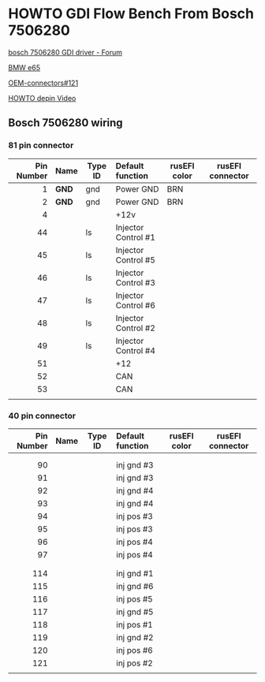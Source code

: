 # HOWTO GDI Flow Bench From Bosch 7506280

[bosch 7506280 GDI driver - Forum](https://rusefi.com/forum/viewtopic.php?f=4&t=1564)

[BMW e65](BMW-e65)

[OEM-connectors#121](OEM-connectors#121)

[HOWTO depin Video](https://youtu.be/5nto9Sa7yKc?t=65)

## Bosch 7506280 wiring

### 81 pin connector

|Pin Number|Name      | Type ID | Default function                   | rusEFI color | rusEFI connector |
| ---:|:------------- | ----- |:------------------------------------ |------------- | ------------- |
| 1   | **GND**       | gnd   | Power GND                            | BRN          |               |
| 2   | **GND**       | gnd   | Power GND                            | BRN          |               |
| 4   |               |       | +12v                                 |              |               |
| 44  |               | ls    | Injector Control #1                  |              |               |
| 45  |               | ls    | Injector Control #5                  |              |               |
| 46  |               | ls    | Injector Control #3                  |              |               |
| 47  |               | ls    | Injector Control #6                  |              |               |
| 48  |               | ls    | Injector Control #2                  |              |               |
| 49  |               | ls    | Injector Control #4                  |              |               |
| 51  |               |       | +12                                  |              |               |
| 52  |               |       | CAN                                  |              |               |
| 53  |               |       | CAN                                  |              |               |
|     |               |       |                                      |              |               |

### 40 pin connector

|Pin Number|Name      | Type ID | Default function                   | rusEFI color | rusEFI connector |
| ---:|:------------- | ----- |:------------------------------------ |------------- | ------------- |
|     |               |       |                                      |              |               |
|     |               |       |                                      |              |               |
| 90  |               |       | inj gnd #3                           |              |               |
| 91  |               |       | inj gnd #3                           |              |               |
| 92  |               |       | inj gnd #4                           |              |               |
| 93  |               |       | inj gnd #4                           |              |               |
| 94  |               |       | inj pos #3                           |              |               |
| 95  |               |       | inj pos #3                           |              |               |
| 96  |               |       | inj pos #4                           |              |               |
| 97  |               |       | inj pos #4                           |              |               |
|     |               |       |                                      |              |               |
|     |               |       |                                      |              |               |
| 114 |               |       | inj gnd #1                           |              |               |
| 115 |               |       | inj gnd #6                           |              |               |
| 116 |               |       | inj pos #5                           |              |               |
| 117 |               |       | inj gnd #5                           |              |               |
| 118 |               |       | inj pos #1                           |              |               |
| 119 |               |       | inj gnd #2                           |              |               |
| 120 |               |       | inj pos #6                           |              |               |
| 121 |               |       | inj pos #2                           |              |               |
|     |               |       |                                      |              |               |
